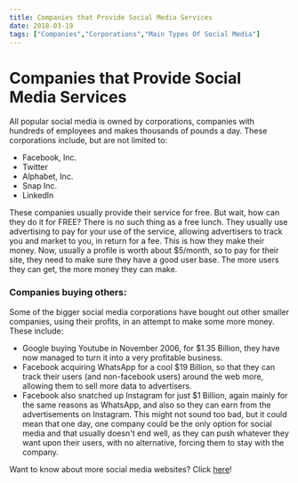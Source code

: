 ```yaml
---
title: Companies that Provide Social Media Services
date: 2018-03-19
tags: ["Companies","Corporations","Main Types Of Social Media"]
---
```


# Companies that Provide Social Media Services

All popular social media is owned by corporations, companies with hundreds of employees and makes thousands of pounds a day. These corporations include, but are not limited to:

*   Facebook, Inc.
*   Twitter
*   Alphabet, Inc.
*   Snap Inc.
*   LinkedIn

These companies usually provide their service for free. But wait, how can they do it for FREE? There is no such thing as a free lunch. They usually use advertising to pay for your use of the service, allowing advertisers to track you and market to you, in return for a fee. This is how they make their money. Now, usually a profile is worth about $5/month, so to pay for their site, they need to make sure they have a good user base. The more users they can get, the more money they can make.

### Companies buying others:

Some of the bigger social media corporations have bought out other smaller companies, using their profits, in an attempt to make some more money. These include:

*   Google buying Youtube in November 2006, for $1.35 Billion, they have now managed to turn it into a very profitable business.
*   Facebook acquiring WhatsApp for a cool $19 Billion, so that they can track their users (and non-facebook users) around the web more, allowing them to sell more data to advertisers.
*   Facebook also snatched up Instagram for just $1 Billion, again mainly for the same reasons as WhatsApp, and also so they can earn from the advertisements on Instagram.
This might not sound too bad, but it could mean that one day, one company could be the only option for social media and that usually doesn't end well, as they can push whatever they want upon their users, with no alternative, forcing them to stay with the company.

Want to know about more social media websites? Click [here](https://en.wikipedia.org/wiki/List_of_social_networking_websites)!
